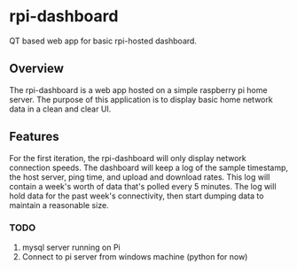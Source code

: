 # rpi-dashboard
QT based web app for basic rpi-hosted dashboard.

## Overview
The rpi-dashboard is a web app hosted on a simple raspberry pi home server. The purpose of this application is to display basic home network data in a clean and clear UI. 

## Features
For the first iteration, the rpi-dashboard will only display network connection speeds. The dashboard will keep a log of the sample timestamp, the host server, ping time, and upload and download rates. This log will contain a week's worth of data that's polled every 5 minutes. The log will hold data for the past week's connectivity, then start dumping data to maintain a reasonable size.

### TODO
1. mysql server running on Pi
2. Connect to pi server from windows machine (python for now)
